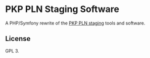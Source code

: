 # PKP PLN Staging Software

A PHP/Symfony rewrite of the [PKP PLN staging](https://github.com/mjordan/pkppln) tools and software.

## License

GPL 3. 
